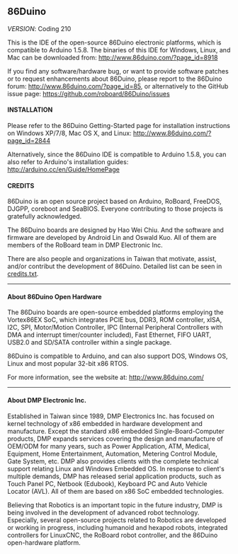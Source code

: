 86Duino
---------

_VERSION_: Coding 210

This is the IDE of the open-source 86Duino electronic platforms, which is 
compatible to Arduino 1.5.8. The binaries of this IDE for Windows, Linux, 
and Mac can be downloaded from: http://www.86duino.com/?page_id=8918

If you find any software/hardware bug, or want to provide software patches or 
to request enhancements about 86Duino, please report to the 86Duino 
forum: http://www.86duino.com/?page_id=85, or alternatively to the GitHub issue 
page: https://github.com/roboard/86Duino/issues


#### INSTALLATION ####

Please refer to the 86Duino Getting-Started page for installation instructions 
on Windows XP/7/8, Mac OS X, and Linux: http://www.86duino.com/?page_id=2844

Alternatively, since the 86Duino IDE is compatible to Arduino 1.5.8, you can 
also refer to Arduino's installation guides: 
http://arduino.cc/en/Guide/HomePage


#### CREDITS ####

86Duino is an open source project based on Arduino, RoBoard, FreeDOS, DJGPP, 
coreboot and SeaBIOS. Everyone contributing to those projects is 
gratefully acknowledged.

The 86Duino boards are designed by Hao Wei Chiu. And the software and firmware 
are developed by Android Lin and Oswald Kuo. All of them are members of the 
RoBoard team in DMP Electronic Inc.

There are also people and organizations in Taiwan that motivate, assist, 
and/or contribut the development of 86Duino. Detailed list can be seen in 
[credits.txt](https://github.com/roboard/86Duino/blob/master/credits.txt).


---------------------------------------

#### About 86Duino Open Hardware ####

The 86Duino boards are open-source embedded platforms employing the 
Vortex86EX SoC, which integrates PCIE bus, DDR3, ROM controller, xISA, I2C, 
SPI, Motor/Motion Controller, IPC (Internal Peripheral Controllers with DMA 
and interrupt timer/counter included), Fast Ethernet, FIFO UART, USB2.0 
and SD/SATA controller within a single package.

86Duino is compatible to Arduino, and can also support DOS, Windows OS, Linux 
and most popular 32-bit x86 RTOS.

For more information, see the website at: http://www.86duino.com/


---------------------------------------

#### About DMP Electronic Inc. ####

Established in Taiwan since 1989, DMP Electronics Inc. has focused on kernel 
technology of x86 embedded in hardware development and manufacture. Except the 
standard x86 embedded Single-Board-Computer products, DMP expands services 
covering the design and manufacture of OEM/ODM for many years, such as Power 
Application, ATM, Medical, Equipment, Home Entertainment, Automation, Metering 
Control Module, Gate System, etc. DMP also provides clients with the complete 
technical support relating Linux and Windows Embedded OS. In response to 
client's multiple demands, DMP has released serial application products, 
such as Touch Panel PC, Netbook (Edubook), Keyboard PC and Auto Vehicle 
Locator (AVL). All of them are based on x86 SoC embedded technologies.

Believing that Robotics is an important topic in the future industry, DMP is 
being involved in the development of advanced robot technology. Especially, 
several open-source projects related to Robotics are developed or working in 
progress, including humanoid and hexapod robots, integrated controllers for 
LinuxCNC, the RoBoard robot controller, and the 86Duino open-hardware platform.
